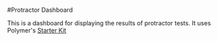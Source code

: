 #Protractor Dashboard

This is a dashboard for displaying the results of protractor tests. It uses Polymer's [Starter Kit](https://www.polymer-project.org/1.0/docs/start/psk/set-up.html)